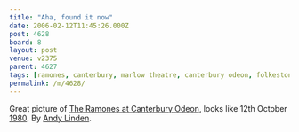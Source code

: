 ```yaml
---
title: "Aha, found it now"
date: 2006-02-12T11:45:26.000Z
post: 4628
board: 8
layout: post
venue: v2375
parent: 4627
tags: [ramones, canterbury, marlow theatre, canterbury odeon, folkestone]
permalink: /m/4628/
---
```

Great picture of <a href="http://www.andylinden.co.uk/b&w/lphotos/theramones.html">The Ramones at Canterbury Odeon</a>, looks like 12th October <a href="http://www.folkestonegerald.com/1980/">1980</a>. By <a href="http://www.andylinden.co.uk">Andy Linden</a>.
